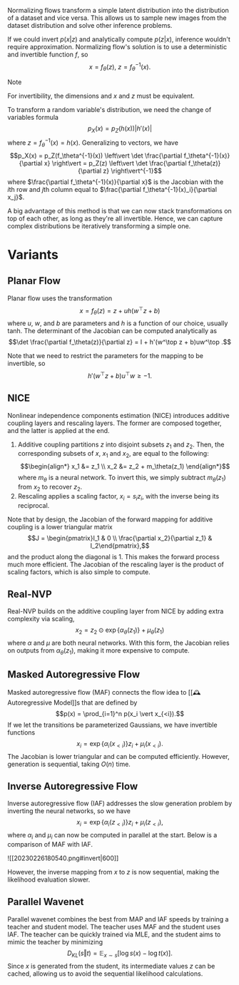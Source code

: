 Normalizing flows transform a simple latent distribution into the distribution of a dataset and vice versa. This allows us to sample new images from the dataset distribution and solve other inference problems.

If we could invert $p(x \vert z)$ and analytically compute $p(z \vert x)$, inference wouldn't require approximation. Normalizing flow's solution is to use a deterministic and invertible function $f$, so $$x = f_\theta(z), \ z = f^{-1}_\theta (x).$$

> [!note]
> For invertibility, the dimensions and $x$ and $z$ must be equivalent.

To transform a random variable's distribution, we need the change of variables formula $$p_X(x) = p_Z(h(x)) \vert h'(x) \vert$$ where $z = f^{-1}_\theta(x) = h(x)$. Generalizing to vectors, we have $$p_X(x) = p_Z(f_\theta^{-1}(x)) \left\vert \det \frac{\partial f_\theta^{-1}(x)}{\partial x}
\right\vert = p_Z(z) \left\vert \det \frac{\partial f_\theta(z)}{\partial z} \right\vert^{-1}$$ where $\frac{\partial f_\theta^{-1}(x)}{\partial x}$ is the Jacobian with the $i$th row and $j$th column equal to $\frac{\partial f_\theta^{-1}(x)_i}{\partial x_j}$.

A big advantage of this method is that we can now stack transformations on top of each other, as long as they're all invertible. Hence, we can capture complex distributions be iteratively transforming a simple one.

# Variants
## Planar Flow
Planar flow uses the transformation $$x = f_\theta(z) = z + uh(w^\top z + b)$$ where $u$, $w$, and $b$ are parameters and $h$ is a function of our choice, usually tanh. The determinant of the Jacobian can be computed analytically as $$\det \frac{\partial f_\theta(z)}{\partial z} = I + h'(w^\top z + b)uw^\top .$$

Note that we need to restrict the parameters for the mapping to be invertible, so $$h'(w^\top z + b)u^\top w \geq -1.$$

## NICE
Nonlinear independence components estimation (NICE) introduces additive coupling layers and rescaling layers. The former are composed together, and the latter is applied at the end.
1. Additive coupling partitions $z$ into disjoint subsets $z_1$ and $z_2$. Then, the corresponding subsets of $x$, $x_1$ and $x_2$, are equal to the following: $$\begin{align*} x_1 &= z_1 \\ x_2 &= z_2 + m_\theta(z_1) \end{align*}$$ where $m_\theta$ is a neural network. To invert this, we simply subtract $m_\theta(z_1)$ from $x_2$ to recover $z_2$.
2. Rescaling applies a scaling factor, $x_i = s_i z_i$, with the inverse being its reciprocal.

Note that by design, the Jacobian of the forward mapping for additive coupling is a lower triangular matrix $$J = \begin{pmatrix}I_1 & 0 \\ \frac{\partial x_2}{\partial z_1} & I_2\end{pmatrix},$$ and the product along the diagonal is $1$. This makes the forward process much more efficient. The Jacobian of the rescaling layer is the product of scaling factors, which is also simple to compute.

## Real-NVP
Real-NVP builds on the additive coupling layer from NICE by adding extra complexity via scaling, $$x_2 = z_2 \odot \exp\{\alpha_\theta(z_1)\} + \mu_\theta(z_1)$$ where $\alpha$ and $\mu$ are both neural networks. With this form, the Jacobian relies on outputs from $\alpha_\theta(z_1)$, making it more expensive to compute.

## Masked Autoregressive Flow
Masked autoregressive flow (MAF) connects the flow idea to [[🕰️ Autoregressive Model]]s that are defined by $$p(x) = \prod_{i=1}^n p(x_i \vert x_{<i}).$$ If we let the transitions be parameterized Gaussians, we have invertible functions $$x_i = \exp \{\alpha_i (x_{<i})\}z_i + \mu_i(x_{<i}).$$ The Jacobian is lower triangular and can be computed efficiently. However, generation is sequential, taking $O(n)$ time.

## Inverse Autoregressive Flow
Inverse autoregressive flow (IAF) addresses the slow generation problem by inverting the neural networks, so we have $$x_i = \exp \{ \alpha_i(z_{<i}) \}z_i + \mu_i(z_{<i}),$$ where $\alpha_i$ and $\mu_i$ can now be computed in parallel at the start. Below is a comparison of MAF with IAF.

![[20230226180540.png#invert|600]]

However, the inverse mapping from $x$ to $z$ is now sequential, making the likelihood evaluation slower.

## Parallel Wavenet
Parallel wavenet combines the best from MAP and IAF speeds by training a teacher and student model. The teacher uses MAF and the student uses IAF. The teacher can be quickly trained via MLE, and the student aims to mimic the teacher by minimizing $$D_{KL}(s \Vert t) = \mathbb{E}_{x \sim s} [\log s(x) - \log t(x)].$$ Since $x$ is generated from the student, its intermediate values $z$ can be cached, allowing us to avoid the sequential likelihood calculations.